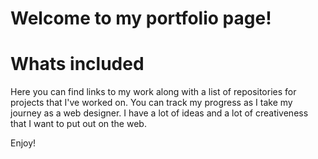# Welcome to my portfolio page!
# Whats included
Here you can find links to my work along with a list of repositories for projects that I've worked on. You can track my progress as I take my journey as a web designer. I have a lot of ideas and a lot of creativeness that I want to put out on the web.

Enjoy!